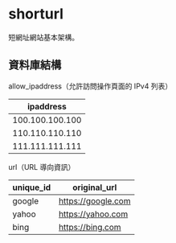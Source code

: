 # shorturl
短網址網站基本架構。

## 資料庫結構

allow_ipaddress（允許訪問操作頁面的 IPv4 列表）

|    ipaddress    |
|-----------------|
| 100.100.100.100 |
| 110.110.110.110 |
| 111.111.111.111 |

url（URL 導向資訊）

| unique_id |    original_url    |
|-----------|--------------------|
| google    | https://google.com |
| yahoo     | https://yahoo.com  |
| bing      | https://bing.com   |

